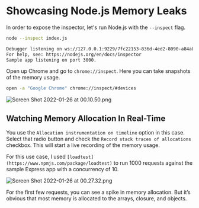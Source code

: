 # Showcasing Node.js Memory Leaks

In order to expose the inspector, let's run Node.js with the `--inspect` flag.

```bash
node --inspect index.js

Debugger listening on ws://127.0.0.1:9229/7fc22153-836d-4ed2-8090-a84a842a199e
For help, see: https://nodejs.org/en/docs/inspector
Sample app listening on port 3000.
```

Open up Chrome and go to `chrome://inspect`. Here you can take snapshots of the memory usage.

```bash
open -a "Google Chrome" chrome://inspect/#devices
```

![Screen Shot 2022-01-26 at 00.10.50.png](https://s3-us-west-2.amazonaws.com/secure.notion-static.com/ed704efb-7bcc-426b-a152-a9e6d729c611/Screen_Shot_2022-01-26_at_00.10.50.png)

## **Watching Memory Allocation In Real-Time**

You use the `Allocation instrumentation on timeline` option in this case. Select that radio button and check the `Record stack traces of allocations` checkbox. This will start a live recording of the memory usage.

For this use case, I used `[loadtest](https://www.npmjs.com/package/loadtest)` to run 1000 requests against the sample Express app with a concurrency of 10.

![Screen Shot 2022-01-26 at 00.27.32.png](https://s3-us-west-2.amazonaws.com/secure.notion-static.com/c6112871-a107-42ad-ba47-fdd1d4acb22a/Screen_Shot_2022-01-26_at_00.27.32.png)

For the first few requests, you can see a spike in memory allocation. But it’s obvious that most memory is allocated to the arrays, closure, and objects.
